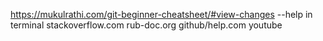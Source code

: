 https://mukulrathi.com/git-beginner-cheatsheet/#view-changes
--help in terminal
stackoverflow.com
rub-doc.org
github/help.com
youtube

